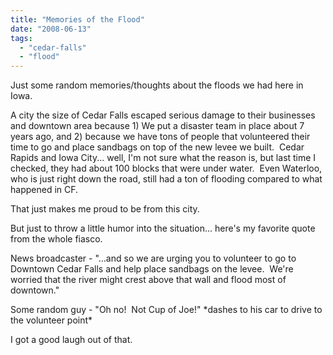 ```yaml
---
title: "Memories of the Flood"
date: "2008-06-13"
tags:
  - "cedar-falls"
  - "flood"
---
```


Just some random memories/thoughts about the floods we had here in Iowa.

A city the size of Cedar Falls escaped serious damage to their businesses and downtown area because 1) We put a disaster team in place about 7 years ago, and 2) because we have tons of people that volunteered their time to go and place sandbags on top of the new levee we built.  Cedar Rapids and Iowa City... well, I'm not sure what the reason is, but last time I checked, they had about 100 blocks that were under water.  Even Waterloo, who is just right down the road, still had a ton of flooding compared to what happened in CF.

That just makes me proud to be from this city.

But just to throw a little humor into the situation... here's my favorite quote from the whole fiasco.

News broadcaster - "...and so we are urging you to volunteer to go to Downtown Cedar Falls and help place sandbags on the levee.  We're worried that the river might crest above that wall and flood most of downtown."

Some random guy - "Oh no!  Not Cup of Joe!" \*dashes to his car to drive to the volunteer point\*

I got a good laugh out of that.
